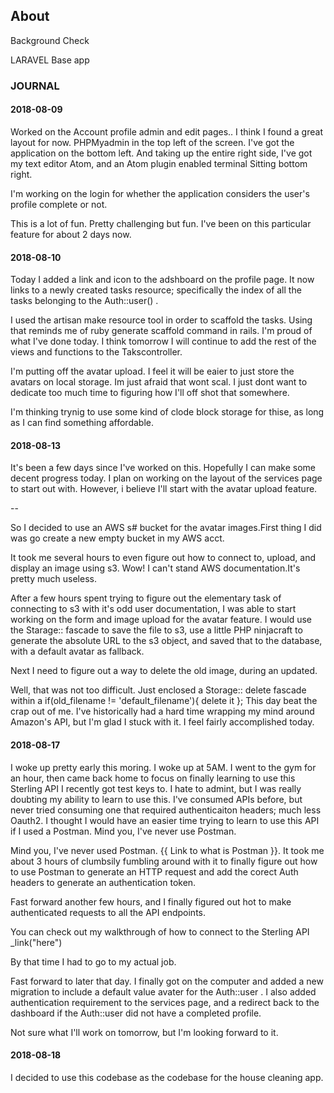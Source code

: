 
## About

Background Check


LARAVEL Base app





### JOURNAL

#### 2018-08-09

Worked on the Account profile admin and edit pages.. I think I found a great layout for now. PHPMyadmin in the top left of the screen. I've got the application on the bottom left. And taking up the entire right side, I've got my text editor Atom, and an Atom plugin enabled terminal Sitting bottom right.

I'm working on the login for whether the application considers the user's profile complete or not.

This is a lot of fun. Pretty challenging but fun. I've been on this particular feature for about 2 days now.


#### 2018-08-10

Today I added a link and icon to the adshboard on the profile page. It now links
to a newly created tasks resource; specifically the index of all the tasks
belonging to the Auth::user() .

I used the artisan make resource tool in order to scaffold the tasks. Using
that reminds me of ruby generate scaffold command in rails. I'm proud of what
I've done today. I think tomorrow I will continue to add the rest of the views
and functions to the Takscontroller.

I'm putting off the avatar upload. I feel it will be eaier to just store the
avatars on local storage. Im just afraid that wont scal. I just dont want  to
dedicate too  much time to figuring how I'll off shot that somewhere.

I'm thinking trynig to use some kind of clode block storage for thise, as
long as I can find something affordable.


#### 2018-08-13

It's been a few days since I've worked on this. Hopefully I can make some
decent progress today. I plan on working on the layout of the services page to
start out with. However, i believe I'll start with the avatar upload feature.

--

So I decided to use an AWS s# bucket for the avatar images.First thing I did was
go create a new empty bucket in my AWS acct.

It took me several hours to even figure out how to connect to, upload, and
display an image  using s3. Wow! I can't stand AWS documentation.It's pretty
much useless.

After a few hours spent trying to figure out the elementary task of connecting to
s3 with it's odd user documentation, I was able to start working on the form and
image upload for the avatar feature. I would use the Starage:: fascade to save
the file to s3, use a little PHP ninjacraft to generate the absolute URL to the
s3 object, and saved that to the database, with a default avatar as fallback.

Next I need to figure out a way to delete the old image, during an updated.

Well, that was not too difficult. Just enclosed a Storage:: delete fascade within
a if(old_filename != 'default_filename'){ delete it }; This day beat the crap out
of me. I've historically had a hard time wrapping my mind around Amazon's API,
but I'm glad I stuck with it. I feel fairly accomplished today.




#### 2018-08-17

I woke up pretty early this moring. I woke up at 5AM. I went to the gym for an
hour, then came back home to focus on finally learning to use this Sterling API
I recently got test keys to. I hate to admint, but I was really doubting my ability
to learn to use this. I've consumed APIs before, but never tried consuming one
that required authenticaiton headers; much less Oauth2. I thought I would have
an easier time trying to learn to use this API if I used a Postman. Mind you,
I've never use Postman.

Mind you, I've never used Postman. {{ Link to what is Postman }}. It took me
about 3 hours of clumbsily fumbling around with it to finally figure out how
to use Postman to generate an HTTP request and add the corect Auth headers to
generate an authentication token.

Fast forward another few hours, and I finally figured out hot to make
authenticated requests to all the API endpoints.

You can check out my walkthrough of how to connect to the Sterling API _link("here")

By that time I had to go to my actual job.

Fast forward to later that day. I finally got on the computer and added a new
migration to include a default value avater for the Auth::user . I also added
authentication requirement to the services page, and a redirect back to the
dashboard if the Auth::user did not have a completed profile.

Not sure what I'll work on tomorrow, but I'm looking forward to it.

#### 2018-08-18


I decided to use this codebase as the codebase for the house cleaning app.
